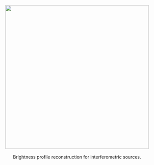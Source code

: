 <p align="center">
  <img width = "450" src="https://github.com/discsim/frankenstein/blob/docs_and_runner_jj/docs/images/day_off.png?raw=true"/>
  <br>
  <br>
  Brightness profile reconstruction for interferometric sources.
</p>
